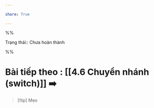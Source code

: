 ---  
share: True  
---  
%%  
Trạng thái:: Chưa hoàn thành  
%%  
# Bài tiếp theo : [[4.6 Chuyển nhánh (switch)]] ➡️  
  
> [!tip] Mẹo  
